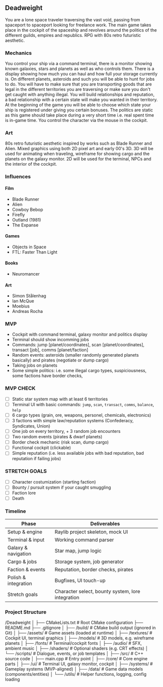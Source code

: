 ## Deadweight
You are a lone space traveler traversing the vast void, passing from spaceport to spaceport looking for freelance work. The main game takes place in the cockpit of the spaceship and revolves around the politics of the different guilds, empires and republics. RPG with 80s retro futuristic aesthetic. 

### Mechanics
You control your ship via a command terminal, there is a monitor showing known galaxies, stars and planets as well as who controls them. There is a display showing how much you can haul and how full your storage currently is. On different planets, asteroids and such you will be able to hunt for jobs to do. You will have to make sure that you are transporting goods that are legal in the different territories you are traversing or make sure you don't get caught with anything illegal. You will build relationships and reputation, a bad relationship with a certain state will make you wanted in their territory. At the beginning of the game you will be able to choose which state your ship is registered under giving you certain bonuses. The politics are static as this game should take place during a very short time i.e. real spent time is in-game time. You control the character via the mouse in the cockpit.

### Art
80s retro futuristic aesthetic inspired by works such as Blade Runner and Alien. Mixed graphics using both 2D pixel art and early 00's 3D. 3D will be used for animating when traveling, wireframe for showing cargo and the planets on the galaxy monitor. 2D will be used for the terminal, NPCs and the interior of the cockpit. 

### Influences
#### Film
* Blade Runner
* Alien
* Cowboy Bebop
* Firefly
* Outland (1981)
* The Expanse

#### Games
* Objects in Space
* FTL: Faster Than Light

#### Books
* Neuromancer

#### Art
* Simon Stålenhag
* Ian McQue
* Moebius
* Andreas Rocha


### MVP
* Cockpit with command terminal, galaxy monitor and politics display
* Terminal should show incomming jobs
* Commands: jump [planet/coordinates], scan [planet/coordinates], transact [job], comms [planet/faction] 
* Random events: asteroids (smaller randomly generated planets basically) and pirates (negotiate or dump cargo)
* Taking jobs on planets
* Some simple politics: i.e. some illegal cargo types, suspiciousness, some factions have border checks, 

### MVP CHECK

- [ ] Static star system map with at least 6 territories
- [ ] Terminal UI with basic commands: `jump`, `scan`, `transact`, `comms`, `balance`, `help`
- [ ] 6 cargo types (grain, ore, weapons, personel, chemicals, electronics)
- [ ] 3 factions with simple law/reputation systems (Confederacy, Syndicates, Union)
- [ ] One job on every territory, + 3 random job encounters
- [ ] Two random events (pirates & dwarf planets)
- [ ] Border check mechanic (risk scan, dump cargo)
- [ ] Functional cockpit (clickable)
- [ ] Simple reputation (i.e. less available jobs with bad reputation, bad reputation if failing jobs)

### STRETCH GOALS

- [ ] Character costumization (starting faction)
- [ ] Bounty / pursuit system if your caught smuggling 
- [ ] Faction lore 
- [ ] Death

### Timeline
| **Phase**              | **Deliverables**                                      |
|------------------------|--------------------------------------------------------|
| Setup & engine         | Raylib project skeleton, mock UI                      |
| Terminal & input       | Working command parser                                |
| Galaxy & navigation    | Star map, jump logic                                  |
| Cargo & jobs           | Storage system, job generator                         |
| Faction & events       | Reputation, border checks, pirates                    |
| Polish & integration   | Bugfixes, UI touch-up                                 |
| Stretch goals          | Character select, bounty system, lore integration     |

### Project Structure
/Deadweight
│
├── CMakeLists.txt           # Root CMake configuration
├── README.md
├── .gitignore
│
├── /build/                  # CMake build output (ignored in Git)
│
├── /assets/                 # Game assets (loaded at runtime)
│   ├── /textures/           # Cockpit UI, terminal graphics
│   ├── /models/             # 3D models, e.g. wireframe planets
│   ├── /fonts/              # Terminal/cockpit fonts
│   ├── /audio/              # SFX, ambient music
│   ├── /shaders/            # Optional shaders (e.g. CRT effects)
│   └── /scripts/            # Dialogue, events, or job templates
│
├── /src/                    # C++ source code
│   ├── main.cpp             # Entry point
│   ├── /core/               # Core engine parts
│   ├── /ui/                 # Terminal UI, galaxy monitor, cockpit
│   ├── /systems/            # Gameplay systems (MVP-aligned)
│   ├── /data/               # Game data models (components/entities)
│   └── /utils/              # Helper functions, logging, config loading
